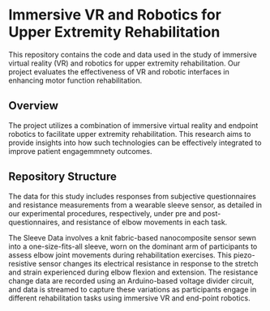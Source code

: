 # Immersive VR and Robotics for Upper Extremity Rehabilitation

This repository contains the code and data used in the study of immersive virtual reality (VR) and robotics for upper extremity rehabilitation. Our project evaluates the effectiveness of VR and robotic interfaces in enhancing motor function rehabilitation.

## Overview

The project utilizes a combination of immersive virtual reality and endpoint robotics to facilitate upper extremity rehabilitation. This research aims to provide insights into how such technologies can be effectively integrated to improve patient engagemmnety outcomes.


## Repository Structure

The data for this study includes responses from subjective questionnaires and resistance measurements from a wearable sleeve sensor, as detailed in our experimental procedures, respectively, under pre and post-questionnaires, and resistance of elbow movements in each task.

The Sleeve Data involves a knit fabric-based nanocomposite sensor sewn into a one-size-fits-all sleeve, worn on the dominant arm of participants to assess elbow joint movements during rehabilitation exercises. This piezo-resistive sensor changes its electrical resistance in response to the stretch and strain experienced during elbow flexion and extension. The resistance change data are recorded using an Arduino-based voltage divider circuit, and data is streamed to capture these variations as participants engage in different rehabilitation tasks using immersive VR and end-point robotics.
